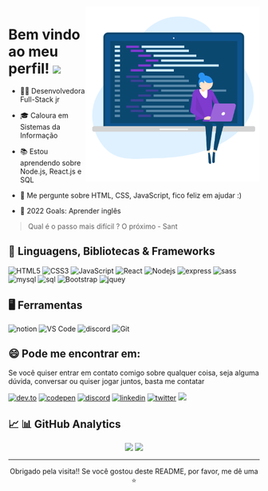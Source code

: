 <img width="350em" align="right" src="https://github.com/BiahDev/BiahDev/blob/main/assests/software-engineer.svg"/>
<div align="left">   
  <h1 align="left"> Bem vindo ao meu perfil! <img src="https://raw.githubusercontent.com/kaueMarques/kaueMarques/master/hi.gif" width="30px"></h1>
  <p>
    
  - 👩‍💻 Desenvolvedora Full-Stack jr
    
  - 🎓 Caloura em Sistemas da Informação
    
  - 📚 Estou aprendendo sobre Node.js, React.js e SQL
    
  - 💬 Me pergunte sobre HTML, CSS, JavaScript, fico feliz em ajudar :)
    
  - 🎯 2022 Goals: Aprender inglês
    
  > Qual é o passo mais difícil ? O próximo - Sant   
    
  </p>
  
</div>


## 🚀 Linguagens, Bibliotecas & Frameworks

![HTML5](https://img.shields.io/badge/HTML5-000?style=for-the-badge&logo=html5&logoColor=white)
![CSS3](https://img.shields.io/badge/CSS3-000?style=for-the-badge&logo=css3&logoColor=white)
![JavaScript](https://img.shields.io/badge/JavaScript-000?style=for-the-badge&logo=javascript&logoColor=white)
![React](https://img.shields.io/badge/React-000?style=for-the-badge&logo=react&logoColor=white)
![Nodejs](https://img.shields.io/badge/Node.js-000?style=for-the-badge&logo=nodedotjs&logoColor=white)
![express](https://img.shields.io/badge/express-000?style=for-the-badge&logo=express&logoColor=white)
![sass](https://img.shields.io/badge/sass-000?style=for-the-badge&logo=sass&logoColor=white)
![mysql](https://img.shields.io/badge/mysql-000?style=for-the-badge&logo=mysql&logoColor=white)
![sql](https://img.shields.io/badge/SQL-000?style=for-the-badge&logo=database&logoColor=white)
![Bootstrap](https://img.shields.io/badge/Bootstrap-000?style=for-the-badge&logo=bootstrap&logoColor=white)
![jquey](https://img.shields.io/badge/jQuery-000?style=for-the-badge&logo=jquery&logoColor=white)

## 🖥️ Ferramentas

![notion](https://img.shields.io/badge/notion-000?style=for-the-badge&logo=notion&logoColor=white)
![VS Code](https://img.shields.io/badge/Visual_Studio_Code-000?style=for-the-badge&logo=visual%20studio%20code&logoColor=white)
![discord](https://img.shields.io/badge/discord-000?style=for-the-badge&logo=discord&logoColor=white)
![Git](https://img.shields.io/badge/Git-000?style=for-the-badge&logo=git&logoColor=white)

## 😄 Pode me encontrar em:
<p>Se você quiser entrar em contato comigo sobre qualquer coisa, seja alguma dúvida, conversar ou quiser jogar juntos, basta me contatar&nbsp;</p> 

[![dev.to](https://img.shields.io/badge/dev.to-000?style=for-the-badge&logo=devdotto&logoColor=white)](https://dev.to/biahdev)
[![codepen](https://img.shields.io/badge/codepen-000?style=for-the-badge&logo=codepen&logoColor=white)](https://codepen.io/BiahDev)
[![discord](https://img.shields.io/badge/discord-000?style=for-the-badge&logo=discord&logoColor=white)](https://dsc.bio/biahdev)
[![linkedin](https://img.shields.io/badge/linkedin-000?style=for-the-badge&logo=linkedin&logoColor=white)](https://www.linkedin.com/in/ana-beatriz-de-souza-a74a0a183/)
[![twitter](https://img.shields.io/badge/twitter-000?style=for-the-badge&logo=twitter&logoColor=white)](https://twitter.com/BiahDev)
  <a href="mailto:bia8717@hotmail.com">
		<img src="https://img.shields.io/badge/Email-000?style=for-the-badge&logo=gmail&logoColor=white" />
	</a>

## 📈 📊 GitHub Analytics
<p align="center">
  <img width="49%" src="https://github-readme-stats.vercel.app/api?username=biahdev&show_icons=true&hide_border=true&theme=midnight-purple" />
  <img width="49%" src="https://github-readme-streak-stats.herokuapp.com/?user=biahdev&hide_border=true&theme=midnight-purple" />
</p>

---

<p align="center">Obrigado pela visita!! Se você gostou deste README, por favor, me dê uma ⭐️ </p>
